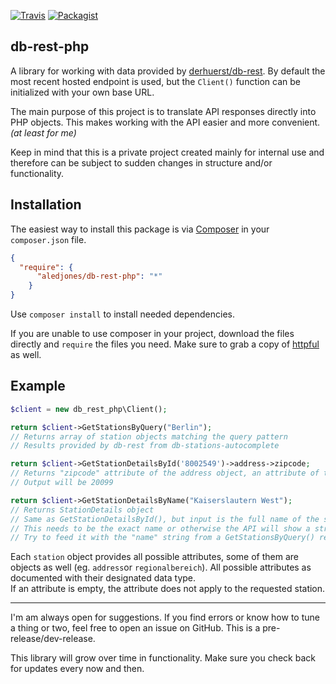 [![Travis](https://img.shields.io/travis/aledjones/db-rest.svg?style=for-the-badge)](https://travis-ci.org/aledjones/db-rest-php)
[![Packagist](https://img.shields.io/packagist/vpre/aledjones/db-rest-php.svg?style=for-the-badge)](https://packagist.org/packages/aledjones/db-rest-php)  

db-rest-php
-----------

A library for working with data provided by [derhuerst/db-rest](https://github.com/derhuerst/db-rest).
By default the most recent hosted endpoint is used, but the ``Client()`` function can be initialized with your own base
URL.  

The main purpose of this project is to translate API responses directly into PHP objects. This makes working with the
API easier and more convenient. _(at least for me)_

Keep in mind that this is a private project created mainly for internal use and therefore can be subject to sudden
changes in structure and/or functionality.

## Installation
The easiest way to install this package is via [Composer](http://getcomposer.org/) in your ``composer.json`` file.

```json
{
  "require": {
      "aledjones/db-rest-php": "*"
    }
}
```
Use `composer install` to install needed dependencies.

If you are unable to use composer in your project, download the files directly and ``require`` the files you need. Make
sure to grab a copy of [httpful](http://phphttpclient.com/) as well.  

## Example

```php
$client = new db_rest_php\Client();

return $client->GetStationsByQuery("Berlin");
// Returns array of station objects matching the query pattern
// Results provided by db-rest from db-stations-autocomplete

return $client->GetStationDetailsById('8002549')->address->zipcode;
// Returns "zipcode" attribute of the address object, an attribute of the StationDetails object
// Output will be 20099

return $client->GetStationDetailsByName("Kaiserslautern West");
// Returns StationDetails object
// Same as GetStationDetailsById(), but input is the full name of the station as string.
// This needs to be the exact name or otherwise the API will show a strange behavior (illegal json).
// Try to feed it with the "name" string from a GetStationsByQuery() result.
```

Each ``station`` object provides all possible attributes, some of them are objects as well (eg. `address`or
`regionalbereich`). All possible attributes as documented with their designated data type.  
If an attribute is empty, the attribute does not apply to the requested station.  

---
I'm am always open for suggestions. If you find errors or know how to tune a thing or two, feel free to open an
issue on GitHub.  This is a pre-release/dev-release.

This library will grow over time in functionality. Make sure you check back for updates every now and then.